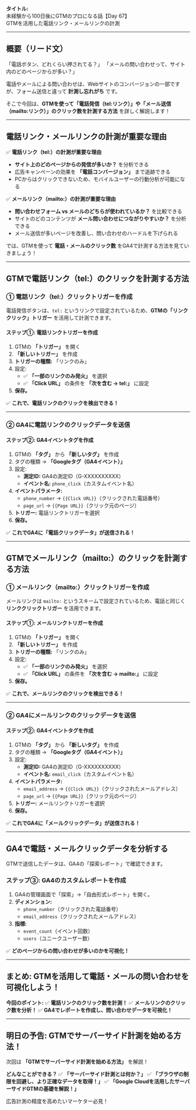 **タイトル:**\
未経験から100日後にGTMのプロになる話【Day 67】\
GTMを活用した電話リンク・メールリンクの計測

---

## **概要（リード文）**

「電話ボタン、どれくらい押されてる？」
「メールの問い合わせって、サイト内のどのページからが多い？」

電話やメールによる問い合わせは、Webサイトのコンバージョンの一部ですが、フォーム送信と違って **計測し忘れがち** です。

そこで今回は、**GTMを使って「電話発信（tel:リンク）」や「メール送信（mailto:リンク）」のクリック数を計測する方法** を詳しく解説します！

---

## **電話リンク・メールリンクの計測が重要な理由**

✅ **電話リンク（tel:）の計測が重要な理由**
- **サイト上のどのページからの発信が多いか？** を分析できる
- 広告キャンペーンの効果を **「電話コンバージョン」** まで追跡できる
- PCからはクリックできないため、モバイルユーザーの行動分析が可能になる

✅ **メールリンク（mailto:）の計測が重要な理由**
- **問い合わせフォーム vs メールのどちらが使われているか？** を比較できる
- サイトのどのコンテンツが **メール問い合わせにつながりやすいか？** を分析できる
- メール送信が多いページを改善し、問い合わせのハードルを下げられる

では、GTMを使って **電話・メールのクリック数** をGA4で計測する方法を見ていきましょう！

---

## **GTMで電話リンク（tel:）のクリックを計測する方法**

### **① 電話リンク（tel:）クリックトリガーを作成**

電話発信ボタンは、`tel:` というリンクで設定されているため、**GTMの「リンククリック」トリガー** を活用して計測できます。

#### **ステップ①: 電話リンクトリガーを作成**

1. GTMの **「トリガー」** を開く
2. **「新しいトリガー」** を作成
3. **トリガーの種類:** 「リンクのみ」
4. 設定:
   - ✅ **「一部のリンクのみ発火」** を選択
   - ✅ **「Click URL」** の条件を **「次を含む → tel:」** に設定
5. **保存。**

✅ **これで、電話リンクのクリックを検出できる！**

---

### **② GA4に電話リンクのクリックデータを送信**

#### **ステップ②: GA4イベントタグを作成**

1. GTMの **「タグ」** から **「新しいタグ」** を作成
2. タグの種類 → **「Googleタグ（GA4イベント）」**
3. 設定:
   - **測定ID:** GA4の測定ID（G-XXXXXXXXXX）
   - **イベント名:** `phone_click`（カスタムイベント名）
4. **イベントパラメータ:**
   - `phone_number` → `{{Click URL}}`（クリックされた電話番号）
   - `page_url` → `{{Page URL}}`（クリック元のページ）
5. **トリガー:** 電話リンクトリガーを選択
6. **保存。**

✅ **これでGA4に「電話クリックデータ」が送信される！**

---

## **GTMでメールリンク（mailto:）のクリックを計測する方法**

### **① メールリンク（mailto:）クリックトリガーを作成**

メールリンクは `mailto:` というスキームで設定されているため、電話と同じく **リンククリックトリガー** を活用できます。

#### **ステップ①: メールリンクトリガーを作成**

1. GTMの **「トリガー」** を開く
2. **「新しいトリガー」** を作成
3. **トリガーの種類:** 「リンクのみ」
4. 設定:
   - ✅ **「一部のリンクのみ発火」** を選択
   - ✅ **「Click URL」** の条件を **「次を含む → mailto:」** に設定
5. **保存。**

✅ **これで、メールリンクのクリックを検出できる！**

---

### **② GA4にメールリンクのクリックデータを送信**

#### **ステップ②: GA4イベントタグを作成**

1. GTMの **「タグ」** から **「新しいタグ」** を作成
2. タグの種類 → **「Googleタグ（GA4イベント）」**
3. 設定:
   - **測定ID:** GA4の測定ID（G-XXXXXXXXXX）
   - **イベント名:** `email_click`（カスタムイベント名）
4. **イベントパラメータ:**
   - `email_address` → `{{Click URL}}`（クリックされたメールアドレス）
   - `page_url` → `{{Page URL}}`（クリック元のページ）
5. **トリガー:** メールリンクトリガーを選択
6. **保存。**

✅ **これでGA4に「メールクリックデータ」が送信される！**

---

## **GA4で電話・メールクリックデータを分析する**

GTMで送信したデータは、GA4の「探索レポート」で確認できます。

### **ステップ③: GA4のカスタムレポートを作成**

1. GA4の管理画面で「探索」→「自由形式レポート」を開く。
2. **ディメンション:**
   - `phone_number`（クリックされた電話番号）
   - `email_address`（クリックされたメールアドレス）
3. **指標:**
   - `event_count`（イベント回数）
   - `users`（ユニークユーザー数）

✅ **どのページからの問い合わせが多いのかを可視化！**

---

## **まとめ: GTMを活用して電話・メールの問い合わせを可視化しよう！**

 **今回のポイント:**
✅ **電話リンクのクリック数を計測！**
✅ **メールリンクのクリック数を分析！**
✅ **GA4でレポートを作成し、問い合わせデータを可視化！**

---

## **明日の予告: GTMでサーバーサイド計測を始める方法！**

次回は **「GTMでサーバーサイド計測を始める方法」** を解説！

 **どんなことができる？**
✅ **「サーバーサイド計測とは何か？」**
✅ **「ブラウザの制限を回避し、より正確なデータを取得！」**
✅ **「Google Cloudを活用したサーバーサイドGTMの基礎を解説！」**

広告計測の精度を高めたいマーケター必見！